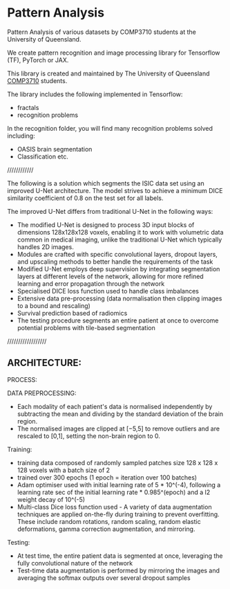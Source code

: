 # Pattern Analysis
Pattern Analysis of various datasets by COMP3710 students at the University of Queensland.

We create pattern recognition and image processing library for Tensorflow (TF), PyTorch or JAX.

This library is created and maintained by The University of Queensland [COMP3710](https://my.uq.edu.au/programs-courses/course.html?course_code=comp3710) students.

The library includes the following implemented in Tensorflow:
* fractals 
* recognition problems

In the recognition folder, you will find many recognition problems solved including:
* OASIS brain segmentation
* Classification
etc.

////////////

The following is a solution which segments the ISIC data set using an improved U-Net architecture.
The model strives to achieve a minimum DICE similarity coefficient of 0.8 on the test set for all labels.

The improved U-Net differs from traditional U-Net in the following ways:
- The modified U-Net is designed to process 3D input blocks of dimensions 128x128x128 voxels, enabling it to work with volumetric data common in medical imaging, unlike the traditional U-Net which typically handles 2D images.
- Modules are crafted with specific convolutional layers, dropout layers, and upscaling methods to better handle the requirements of the task
- Modified U-Net employs deep supervision by integrating segmentation layers at different levels of the network, allowing for more refined learning and error propagation through the network
- Specialised DICE loss function used to handle class imbalances
- Extensive data pre-processing (data normalisation then clipping images to a bound and rescaling)
- Survival prediction based of radiomics
- The testing procedure segments an entire patient at once to overcome potential problems with tile-based segmentation

//////////////////

ARCHITECTURE:
- 

PROCESS:

DATA PREPROCESSING:
- Each modality of each patient's data is normalised independently by subtracting the mean and dividing by the standard deviation of the brain region.
- The normalised images are clipped at [−5,5] to remove outliers and are rescaled to [0,1], setting the non-brain region to 0.

Training:
- training data composed of randomly sampled patches size 128 x 128 x 128 voxels with a batch size of 2
- trained over 300 epochs (1 epoch = iteration over 100 batches)
- Adam optimiser used with initial learning rate of 5 * 10^(-4), following a learning rate sec of the initial learning rate * 0.985^(epoch) and a l2 weight decay of 10^(-5)
- Multi-class Dice loss function used
​- A variety of data augmentation techniques are applied on-the-fly during training to prevent overfitting. These include random rotations, random scaling, random elastic deformations, gamma correction augmentation, and mirroring.

Testing:
- At test time, the entire patient data is segmented at once, leveraging the fully convolutional nature of the network
- Test-time data augmentation is performed by mirroring the images and averaging the softmax outputs over several dropout samples
 



